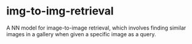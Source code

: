 # img-to-img-retrieval
A NN model for image-to-image retrieval, which involves finding similar images in a gallery when given a specific image as a query.
